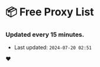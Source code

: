 # :package: Free Proxy List
### Updated every 15 minutes.

- Last updated: `2024-07-20 02:51`

:heart:
